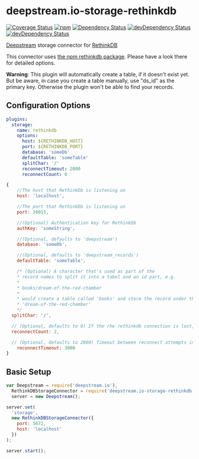 # deepstream.io-storage-rethinkdb

[![Coverage Status](https://coveralls.io/repos/github/deepstreamIO/deepstream.io-storage-rethinkdb/badge.svg?branch=master)](https://coveralls.io/github/deepstreamIO/deepstream.io-storage-rethinkdb?branch=master)
[![npm](https://img.shields.io/npm/v/deepstream.io-storage-rethinkdb.svg)](https://www.npmjs.com/package/deepstream.io-storage-rethinkdb)
[![Dependency Status](https://david-dm.org/deepstreamIO/deepstream.io-storage-rethinkdb.svg)](https://david-dm.org/deepstreamIO/deepstream.io-storage-rethinkdb)
[![devDependency Status](https://david-dm.org/deepstreamIO/deepstream.io-storage-rethinkdb/dev-status.svg)](https://david-dm.org/deepstreamIO/deepstream.io-storage-rethinkdb#info=devDependencies)
[![devDependency Status](https://david-dm.org/deepstreamIO/deepstream.io-storage-rethinkdb/dev-status.svg)](https://david-dm.org/deepstreamIO/deepstream.io-storage-rethinkdb#info=devDependencies)

[Deepstream](http://deepstream.io) storage connector for [RethinkDB](http://rethinkdb.com/)

This connector uses [the npm rethinkdb package](https://www.npmjs.com/package/rethinkdb). Please have a look there for detailed options.

**Warning**: This plugin will automatically create a table, if it doesn't exist yet. But be aware, in case you create a table manually, use "ds_id" as the primary key. Otherwise the plugin won't be able to find your records.

## Configuration Options

```yaml
plugins:
  storage:
    name: rethinkdb
    options:
      host: ${RETHINKDB_HOST}
      port: ${RETHINKDB_PORT}
      database: 'someDb'
      defaultTable: 'someTable'
      splitChar: '/'
      reconnectTimeout: 2000
      reconnectCount: 0
```

```javascript
{
	//The host that RethinkDb is listening on
	host: 'localhost',

	//The port that RethinkDb is listening on
	port: 28015,

	//(Optional) Authentication key for RethinkDb
	authKey: 'someString',

	//(Optional, defaults to 'deepstream')
	database: 'someDb',

	//(Optional, defaults to 'deepstream_records')
	defaultTable: 'someTable',

	/* (Optional) A character that's used as part of the
	* record names to split it into a tabel and an id part, e.g.
	*
	* books/dream-of-the-red-chamber
	*
	* would create a table called 'books' and store the record under the name
	* 'dream-of-the-red-chamber'
	*/
  splitChar: '/',

  // (Optional, defaults to 0) If the rhe rethinkdb connection is lost, try to reconnect max. this number of times
  reconnectCount: 2,

  // (Optional, defaults to 2000) Timeout between reconnect attempts in milliseconds
	reconnectTimeout: 3000
}
```

## Basic Setup

```javascript
var Deepstream = require('deepstream.io'),
  RethinkDBStorageConnector = require('deepstream.io-storage-rethinkdb'),
  server = new Deepstream();

server.set(
  'storage',
  new RethinkDBStorageConnector({
    port: 5672,
    host: 'localhost'
  })
);

server.start();
```
